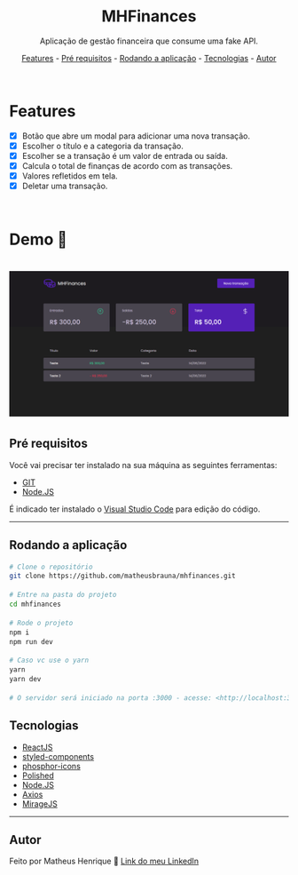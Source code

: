 <div align="center">
  <h1>MHFinances</h1>
</div>

<p align="center">
  Aplicação de gestão financeira que consume uma fake API.
</p>

<p align="center">
  <a href="#features">Features</a> -
  <a href="#pré-requisitos">Pré requisitos</a> -
  <a href="#rodando-a-aplicação">Rodando a aplicação</a> -
  <a href="#tecnologias">Tecnologias</a> -
  <a href="#autor">Autor</a>
</p>

<br>

# Features

- [x] Botão que abre um modal para adicionar uma nova transação.
- [x] Escolher o título e a categoria da transação.
- [x] Escolher se a transação é um valor de entrada ou saída.
- [x] Calcula o total de finanças de acordo com as transações.
- [x] Valores refletidos em tela.
- [x] Deletar uma transação.

<br>

# Demo 🎥

<h1 align="center">
  <img src="./github/image1.png" alt="Imagem de demonstração do projeto">
</h1>

## Pré requisitos

Você vai precisar ter instalado na sua máquina as seguintes ferramentas:

- [GIT](https://git-scm.com/download/)
- [Node.JS](https://nodejs.org/en/download/)

É indicado ter instalado o [Visual Studio Code](https://code.visualstudio.com/download) para edição do código.

---

## Rodando a aplicação

```bash
# Clone o repositório
git clone https://github.com/matheusbrauna/mhfinances.git

# Entre na pasta do projeto
cd mhfinances

# Rode o projeto
npm i
npm run dev

# Caso vc use o yarn
yarn
yarn dev

# O servidor será iniciado na porta :3000 - acesse: <http://localhost:3000>
```

## Tecnologias

- [ReactJS](https://pt-br.reactjs.org/)
- [styled-components](https://styled-components.com/)
- [phosphor-icons](https://phosphoricons.com/)
- [Polished](https://polished.js.org/)
- [Node.JS](https://nodejs.org/)
- [Axios](https://axios-http.com/ptbr/docs/intro)
- [MirageJS](https://miragejs.com/)

---

## Autor

Feito por Matheus Henrique 🚀 [Link do meu LinkedIn](https://www.linkedin.com/in/matheus-brauna-dev/)
